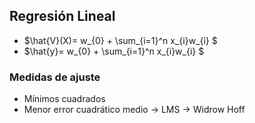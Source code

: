 ## Regresión Lineal
  - $\hat{V}(X)= w_{0} + \sum_{i=1}^n x_{i}w_{i} $
  - $\hat{y}= w_{0} + \sum_{i=1}^n x_{i}w_{i} $
### Medidas de ajuste
  * Mínimos cuadrados
  * Menor error cuadrático medio -> LMS -> Widrow Hoff

